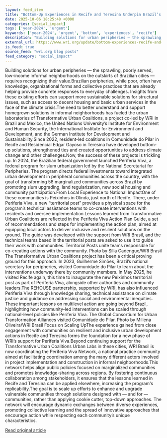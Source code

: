```yaml
---
layout: feed_item
title: "Bottom-Up Experiences in Recife and Teresina Underpin Brazil’s New National Policy on Urban Peripheries"
date: 2025-10-06 18:25:48 +0000
categories: [social_impact]
tags: ['year-2024', 'urgent']
keywords: ['year-2024', 'urgent', 'bottom', 'experiences', 'recife']
description: "Building solutions for urban peripheries — the sprawling, poorly served, low-income informal neighborhoods on the outskirts of Brazilian cities — requires re..."
external_url: https://www.wri.org/update/bottom-experiences-recife-and-teresina-underpin-brazils-new-national-policy-urban
is_feed: true
source_feed: "wri.org blog posts"
feed_category: "social_impact"
---
```


Building solutions for urban peripheries — the sprawling, poorly served, low-income informal neighborhoods on the outskirts of Brazilian cities — requires recognizing their value.Brazilian peripheries, while poor, often have knowledge, organizational forms and collective practices that are already helping provide concrete responses to everyday challenges. Insights from these existing efforts can support more sustainable solutions for structural issues, such as access to decent housing and basic urban services in the face of the climate crisis.The need to better understand and support homegrown solutions in informal neighborhoods has fueled the urban laboratories of Transformative Urban Coalitions, a project co-led by WRI in Brazil and Mexico, the United Nations University’s Institute for Environment and Human Security, the International Institute for Environment and Development, and the German Institute for Development and Sustainability.Since 2022, resident-led coalitions in Comunidade do Pilar in Recife and Residencial Edgar Gayoso in Teresina have developed bottom-up solutions, strengthened ties and created opportunities to address climate change and other challenges.Now, the success of these projects is trickling up. In 2024, the Brazilian federal government launched Periferia Viva, a federal program for slum urbanization led by the National Secretariat for Peripheries. The program directs federal investments toward integrated urban development in peripheral communities across the country, with the goal of transforming 58 marginalized communities across Brazil by promoting slum upgrading, land regularization, new social housing and community participation.From Local Experience to National ImpactOne of these communities is Peixinhos in Olinda, just north of Recife. There, under Periferia Viva, a new “territorial post” provides a physical space for the program’s technical assistance teams to co-create interventions with residents and oversee implementation.Lessons learned from Transformative Urban Coalitions are reflected in the Periferia Viva Action Plan Guide, a set of recommendations and steps for implementing the action plan, aimed at equipping local actors to deliver inclusive and resilient solutions on the ground. The guide was developed with the support from WRI Brasil, and the technical teams based in the territorial posts are asked to use it to guide their work with communities. Territorial Posts unite teams responsible for co-creating actions with the community. Photo by Silla Cadengue/WRI Brasil The Transformative Urban Coalitions project has been a critical proving ground for this approach. In 2023, Guilherme Simões, Brazil’s national secretary for peripheries, visited Comunidade do Pilar to learn about the interventions underway there by community members. In May 2025, he visited Recife again, this time to inaugurate the new Peixinhos territorial post as part of Periferia Viva, alongside other authorities and community leaders.The REHOUSE partnership, supported by WRI, has also influenced Periferia Viva through knowledge sharing, technical assistance on climate justice and guidance on addressing social and environmental inequities. These important lessons on multilevel action are going beyond Brazil, highlighting how community-led interventions can be scaled through national-level policies like Periferia Viva. The Global Consortium for Urban Transformation Alliances visited Comunidade do Pilar. Photo by Millena Oliveira/WRI Brasil Focus on Scaling UpThe experience gained from close engagement with communities on resilient and inclusive urban development actions in Recife and Teresina forms the foundation for a new phase of WRI’s support for Periferia Viva.Beyond continuing support for the Transformative Urban Coalitions Urban Labs in these cities, WRI Brasil is now coordinating the Periferia Viva Network, a national practice community aimed at facilitating coordination among the many different actors involved in project implementation and construction in informal neighborhoods.This network helps align public policies focused on marginalized communities and promotes knowledge-sharing across regions. By fostering continuous collaboration among stakeholders, it ensures that the lessons learned in Recife and Teresina can be applied elsewhere, increasing the program's replicability.The goal is to scale up efforts to enhance and upgrade vulnerable communities through solutions designed with — and for — communities, rather than applying cookie cutter, top-down approaches. The network will encourage dynamic exchanges between diverse experiences, promoting collective learning and the spread of innovative approaches that encourage action while respecting each community’s unique characteristics.

[Read original article](https://www.wri.org/update/bottom-experiences-recife-and-teresina-underpin-brazils-new-national-policy-urban)
